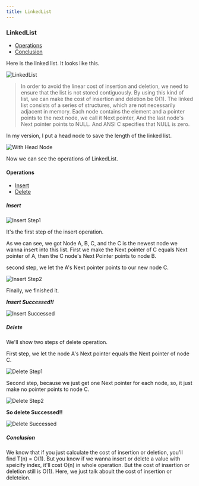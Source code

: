 ```yaml
---
title: LinkedList
---
```

### LinkedList

- [Operations](#linkedlist_operations)
- [Conclusion](#linkedlist_conclusion)

Here is the linked list. It looks like this.

![LinkedList](https://github.com/sherlockblaze/sherlockblaze.github.io/tree/master/images/data_structures/linkedlist/linkedlist.png)

> In order to avoid the linear cost of insertion and deletion, we need to ensure that the list is not stored contiguously. By using this kind of list, we can make the cost of insertion and deletion be O(1).
The linked list consists of a series of structures, which are not necessarily adjacent in memory.
Each node contains the element and a pointer points to the next node, we call it Next pointer, And the last node's Next pointer points to NULL. And ANSI C specifies that NULL is zero.

In my version, I put a head node to save the length of the linked list.

![With Head Node](https://github.com/sherlockblaze/sherlockblaze.github.io/tree/master/images/data_structures/linkedlist/linkedlist_with_head_node.png)

Now we can see the operations of LinkedList.

<h4 id="linkedlist_operations">Operations</h4>

- [Insert](#linkedlist_insert)
- [Delete](#linkedlist_delete)

<h5 id="linkedlist_insert">Insert</h5>

![Insert Step1](https://github.com/sherlockblaze/sherlockblaze.github.io/tree/master/images/data_structures/linkedlist/insert_operation_step1.png)

It's the first step of the insert operation.

As we can see, we got Node A, B, C, and the C is the newest node we wanna insert into this list. First we make the Next pointer of C equals Next pointer of A, then the C node's Next Pointer points to node B.

second step, we let the A's Next pointer points to our new node C.

![Insert Step2](https://github.com/sherlockblaze/sherlockblaze.github.io/tree/master/images/data_structures/linkedlist/insert_operation_step2.png)

Finally, we finished it.

***Insert Successed!!***

![Insert Successed](https://github.com/sherlockblaze/sherlockblaze.github.io/tree/master/images/data_structures/linkedlist/insert_success.png)

<h5 id="linkedlist_delete">Delete</h5>

We'll show two steps of delete operation.

First step, we let the node A's Next pointer equals the Next pointer of node C.

![Delete Step1](https://github.com/sherlockblaze/sherlockblaze.github.io/tree/master/images/data_structures/linkedlist/delete_operation_step1.png)

Second step, because we just get one Next pointer for each node, so, it just make no pointer points to node C.

![Delete Step2](https://github.com/sherlockblaze/sherlockblaze.github.io/tree/master/images/data_structures/linkedlist/delete_operation_step2.png)

**So delete Successed!!**

![Delete Successed](https://github.com/sherlockblaze/sherlockblaze.github.io/tree/master/images/data_structures/linkedlist/delete_success.png)

<h5 id="linkedlist_conclusion">Conclusion</h5>

We know that if you just calculate the cost of insertion or deletion, you'll find T(n) = O(1).
But you know if we wanna insert or delete a value with speicify index, it'll cost O(n) in whole operation. But the cost of insertion or deletion still is O(1). Here, we just talk aboult the cost of insertion or deleteion.